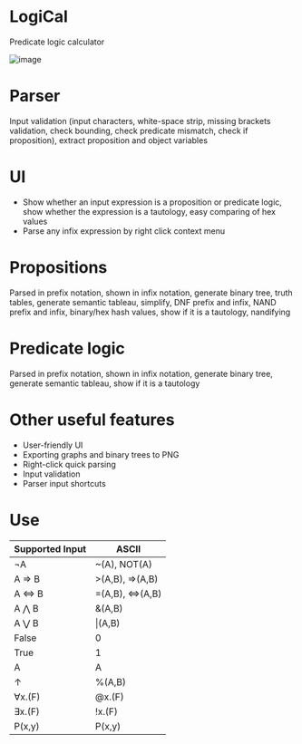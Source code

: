 # LogiCal
Predicate logic calculator

![image](https://user-images.githubusercontent.com/50246663/156104879-fc43ff9d-60d1-4068-a172-8dcc26bf2276.png)

# Parser
Input validation (input characters, white-space strip, missing brackets validation, check bounding, check predicate mismatch, check if proposition), extract proposition and object variables

# UI
-	Show whether an input expression is a proposition or predicate logic, show whether the expression is a tautology, easy comparing of hex values
-	Parse any infix expression by right click context menu

# Propositions
Parsed in prefix notation, shown in infix notation, generate binary tree, truth tables, generate semantic tableau, simplify, DNF prefix and infix, NAND prefix and infix, binary/hex hash values, show if it is a tautology, nandifying

# Predicate logic
Parsed in prefix notation, shown in infix notation, generate binary tree, generate semantic tableau, show if it is a tautology

# Other useful features
-	User-friendly UI
-	Exporting graphs and binary trees to PNG
-	Right-click quick parsing
-	Input validation
-	Parser input shortcuts

# Use

| **Supported Input** | **ASCII**            |
|---------------------|----------------------|
| ¬A                  | ~\(A\), NOT\(A\)     |
| A ⇒ B               | >\(A,B\), =>\(A,B\)  |
| A ⇔ B               | =\(A,B\), <=>\(A,B\) |
| A ⋀ B               | &\(A,B\)             |
| A ⋁ B               | \|\(A,B\)            |
| False               | 0                    |
| True                | 1                    |
| A                   | A                    |
| ↑                   | %\(A,B\)             |
| ∀x\.\(F\)           | @x\.\(F\)            |
| ∃x\.\(F\)           | \!x\.\(F\)           |
| P\(x,y\)            | P\(x,y\)             |
